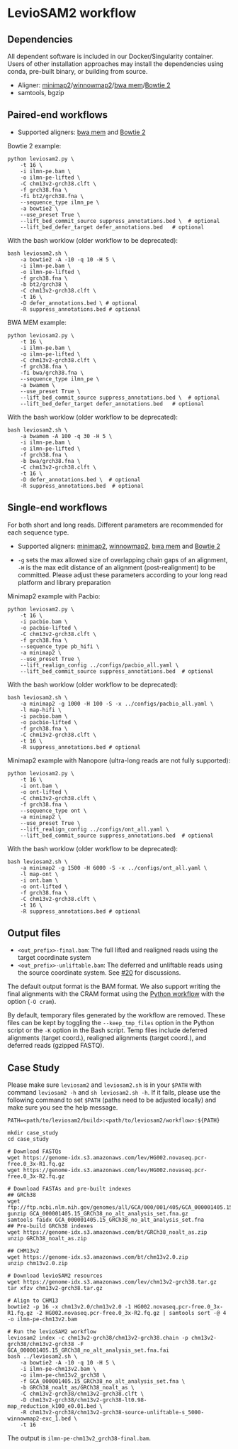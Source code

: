 # LevioSAM2 workflow

## Dependencies

All dependent software is included in our Docker/Singularity container.
Users of other installation approaches may install the dependencies using conda, pre-built binary, or building from source.

- Aligner: [minimap2](https://github.com/lh3/minimap2)/[winnowmap2](https://github.com/marbl/Winnowmap)/[bwa mem](https://github.com/lh3/bwa)/[Bowtie 2](http://bowtie-bio.sourceforge.net/bowtie2/manual.shtml)
- samtools, bgzip

## Paired-end workflows

- Supported aligners: [bwa mem](https://github.com/lh3/bwa) and [Bowtie 2](http://bowtie-bio.sourceforge.net/bowtie2/manual.shtml)

Bowtie 2 example:

```shell
python leviosam2.py \
    -t 16 \
    -i ilmn-pe.bam \
    -o ilmn-pe-lifted \
    -C chm13v2-grch38.clft \
    -f grch38.fna \
    -fi bt2/grch38.fna \
    --sequence_type ilmn_pe \
    -a bowtie2 \
    --use_preset True \
    --lift_bed_commit_source suppress_annotations.bed \  # optional
    --lift_bed_defer_target defer_annotations.bed   # optional
```

With the bash worklow (older workflow to be deprecated):

```shell
bash leviosam2.sh \
    -a bowtie2 -A -10 -q 10 -H 5 \
    -i ilmn-pe.bam \
    -o ilmn-pe-lifted \
    -f grch38.fna \
    -b bt2/grch38 \
    -C chm13v2-grch38.clft \
    -t 16 \
    -D defer_annotations.bed \ # optional
    -R suppress_annotations.bed # optional
```

BWA MEM example:

```shell
python leviosam2.py \
    -t 16 \
    -i ilmn-pe.bam \
    -o ilmn-pe-lifted \
    -C chm13v2-grch38.clft \
    -f grch38.fna \
    -fi bwa/grch38.fna \
    --sequence_type ilmn_pe \
    -a bwamem \
    --use_preset True \
    --lift_bed_commit_source suppress_annotations.bed \  # optional
    --lift_bed_defer_target defer_annotations.bed   # optional
```

With the bash worklow (older workflow to be deprecated):

```shell
bash leviosam2.sh \
    -a bwamem -A 100 -q 30 -H 5 \
    -i ilmn-pe.bam \
    -o ilmn-pe-lifted \
    -f grch38.fna \
    -b bwa/grch38.fna \
    -C chm13v2-grch38.clft \
    -t 16 \
    -D defer_annotations.bed \  # optional
    -R suppress_annotations.bed  # optional
```

## Single-end workflows

For both short and long reads. Different parameters are recommended for each sequence type.

- Supported aligners: [minimap2](https://github.com/lh3/minimap2), [winnowmap2](https://github.com/marbl/Winnowmap),
[bwa mem](https://github.com/lh3/bwa) and [Bowtie 2](http://bowtie-bio.sourceforge.net/bowtie2/manual.shtml)

- `-g` sets the max allowed size of overlapping chain gaps of an alignment, `-H` is the max edit distance of an alignment (post-realignment) to be committed. Please adjust these parameters according to your long read platform and library preparation

Minimap2 example with Pacbio:

```shell
python leviosam2.py \
    -t 16 \
    -i pacbio.bam \
    -o pacbio-lifted \
    -C chm13v2-grch38.clft \
    -f grch38.fna \
    --sequence_type pb_hifi \
    -a minimap2 \
    --use_preset True \
    --lift_realign_config ../configs/pacbio_all.yaml \
    --lift_bed_commit_source suppress_annotations.bed  # optional
```

With the bash worklow (older workflow to be deprecated):

```shell
bash leviosam2.sh \
    -a minimap2 -g 1000 -H 100 -S -x ../configs/pacbio_all.yaml \
    -l map-hifi \
    -i pacbio.bam \
    -o pacbio-lifted \
    -f grch38.fna \
    -C chm13v2-grch38.clft \
    -t 16 \
    -R suppress_annotations.bed # optional
```

Minimap2 example with Nanopore (ultra-long reads are not fully supported):

```shell
python leviosam2.py \
    -t 16 \
    -i ont.bam \
    -o ont-lifted \
    -C chm13v2-grch38.clft \
    -f grch38.fna \
    --sequence_type ont \
    -a minimap2 \
    --use_preset True \
    --lift_realign_config ../configs/ont_all.yaml \
    --lift_bed_commit_source suppress_annotations.bed  # optional
```

With the bash worklow (older workflow to be deprecated):

```shell
bash leviosam2.sh \
    -a minimap2 -g 1500 -H 6000 -S -x ../configs/ont_all.yaml \
    -l map-ont \
    -i ont.bam \
    -o ont-lifted \
    -f grch38.fna \
    -C chm13v2-grch38.clft \
    -t 16 \
    -R suppress_annotations.bed # optional
```

## Output files

- `<out_prefix>-final.bam`: The full lifted and realigned reads using the target coordinate system
- `<out_prefix>-unliftable.bam`: The deferred and unliftable reads using the source coordinate system. See [#20](https://github.com/milkschen/leviosam2/issues/20) for discussions.

The default output format is the BAM format. We also support writing the final alignments with the CRAM format using the [Python workflow](leviosam2.py) with the option (`-O cram`).

By default, temporary files generated by the workflow are removed. These files can be kept by toggling the `--keep_tmp_files` option in the Python script or the `-K` option in the Bash script. Temp files include deferred alignments (target coord.), realigned alignments (target coord.), and deferred reads (gzipped FASTQ).

## Case Study

Please make sure `leviosam2` and `leviosam2.sh` is in your `$PATH` with command `leviosam2 -h` and `sh leviosam2.sh -h`.
If it fails, please use the following command to set `$PATH` (paths need to be adjusted locally) and make sure you see the help message.

```shell
PATH=<path/to/leviosam2/build>:<path/to/leviosam2/workflow>:${PATH}
```

```shell
mkdir case_study
cd case_study

# Download FASTQs
wget https://genome-idx.s3.amazonaws.com/lev/HG002.novaseq.pcr-free.0_3x-R1.fq.gz
wget https://genome-idx.s3.amazonaws.com/lev/HG002.novaseq.pcr-free.0_3x-R2.fq.gz

# Download FASTAs and pre-built indexes
## GRCh38
wget ftp://ftp.ncbi.nlm.nih.gov/genomes/all/GCA/000/001/405/GCA_000001405.15_GRCh38/seqs_for_alignment_pipelines.ucsc_ids/GCA_000001405.15_GRCh38_no_alt_analysis_set.fna.gz
gunzip GCA_000001405.15_GRCh38_no_alt_analysis_set.fna.gz
samtools faidx GCA_000001405.15_GRCh38_no_alt_analysis_set.fna
## Pre-build GRCh38 indexes
wget https://genome-idx.s3.amazonaws.com/bt/GRCh38_noalt_as.zip
unzip GRCh38_noalt_as.zip

## CHM13v2
wget https://genome-idx.s3.amazonaws.com/bt/chm13v2.0.zip
unzip chm13v2.0.zip

# Download levioSAM2 resources
wget https://genome-idx.s3.amazonaws.com/lev/chm13v2-grch38.tar.gz
tar xfzv chm13v2-grch38.tar.gz

# Align to CHM13
bowtie2 -p 16 -x chm13v2.0/chm13v2.0 -1 HG002.novaseq.pcr-free.0_3x-R1.fq.gz -2 HG002.novaseq.pcr-free.0_3x-R2.fq.gz | samtools sort -@ 4 -o ilmn-pe-chm13v2.bam

# Run the levioSAM2 workflow
leviosam2 index -c chm13v2-grch38/chm13v2-grch38.chain -p chm13v2-grch38/chm13v2-grch38 -F GCA_000001405.15_GRCh38_no_alt_analysis_set.fna.fai
bash ../leviosam2.sh \
    -a bowtie2 -A -10 -q 10 -H 5 \
    -i ilmn-pe-chm13v2.bam \
    -o ilmn-pe-chm13v2_grch38 \
    -f GCA_000001405.15_GRCh38_no_alt_analysis_set.fna \
    -b GRCh38_noalt_as/GRCh38_noalt_as \
    -C chm13v2-grch38/chm13v2-grch38.clft \
    -D chm13v2-grch38/chm13v2-grch38-lt0.98-map_reduction_k100_e0.01.bed \
    -R chm13v2-grch38/chm13v2-grch38-source-unliftable-s_5000-winnowmap2-exc_1.bed \
    -t 16
```

The output is `ilmn-pe-chm13v2_grch38-final.bam`.
